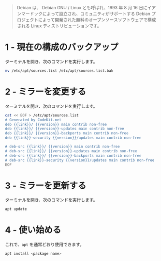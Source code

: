 > Debian は、 Debian GNU / Linux とも呼ばれ、1993 年 8 月 16 日にイアンマードックによって設立され、コミュニティがサポートする Debian プロジェクトによって開発された無料のオープンソースソフトウェアで構成される Linux ディストリビューションです。

# 1 - 現在の構成のバックアップ

ターミナルを開き、次のコマンドを実行します。

```bash
mv /etc/apt/sources.list /etc/apt/sources.list.bak
```

# 2 - ミラーを変更する

ターミナルを開き、次のコマンドを実行します。

```bash
cat << EOF > /etc/apt/sources.list
# Generated by CodeKit.net
deb {{link}}/ {{version}} main contrib non-free
deb {{link}}/ {{version}}-updates main contrib non-free
deb {{link}}/ {{version}}-backports main contrib non-free
deb {{link}}-security {{version}}/updates main contrib non-free

# deb-src {{link}}/ {{version}} main contrib non-free
# deb-src {{link}}/ {{version}}-updates main contrib non-free
# deb-src {{link}}/ {{version}}-backports main contrib non-free
# deb-src {{link}}-security {{version}}/updates main contrib non-free
EOF
```

# 3 - ミラーを更新する

ターミナルを開き、次のコマンドを実行します。

```bash
apt update
```

# 4 - 使い始める

これで、`apt` を通常どおり使用できます。

```bash
apt install <package name>
```
